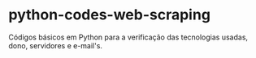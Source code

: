 # python-codes-web-scraping
Códigos básicos em Python para a verificação das tecnologias usadas, dono, servidores e e-mail's.
